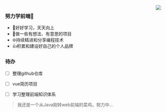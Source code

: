 <img align="right" src="https://github-readme-stats.vercel.app/api?username=mewcoder&show_icons=true&icon_color=CE1D2D&text_color=718096&bg_color=ffffff&hide_title=true" />

### 努力学前端🚀

- 📖好好学习，天天向上
- 🔨做一些有想法、有意思的项目
- 🌐持续精进和分享编程技术
- 👍积累和建设好自己的个人品牌

### 待办
- [ ] 整理github仓库
- [ ] vue简历项目
- [ ] 学习整理前端知识体系


> 我还是一个从Java刚转web前端的菜鸡，努力中...

